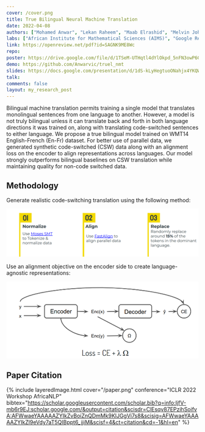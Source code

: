 ```yaml
---
cover: /cover.png
title: True Bilingual Neural Machine Translation
date: 2022-04-08
authors: ["Mohamed Anwar", "Lekan Raheem", "Maab Elrashid", "Melvin Johnson", "Julia Kreutzer"]
labs: ["African Institute for Mathematical Sciences (AIMS)", "Google Research"]
link: https://openreview.net/pdf?id=SAGNK9ME8Wc
repo: 
poster: https://drive.google.com/file/d/1TSeM-UTHqtl4dYlOkpd_5nFN3owP6Ga-/view?usp=sharing
demo: https://github.com/Anwarvic/truel_nmt
slides: https://docs.google.com/presentation/d/1dS-kLyHegtuoONahjx4YKQWFx7B_w3rfS2wVOrq0K6U/edit?usp=sharing
talk:
comments: false
layout: my_research_post
---
```


Bilingual machine translation permits training a single model that translates
monolingual sentences from one language to another. However, a model is not
truly bilingual unless it can translate back and forth in both language
directions it was trained on, along with translating code-switched sentences to
either language. We propose a true bilingual model trained on WMT14
English-French (En-Fr) dataset. For better use of parallel data, we generated
synthetic code-switched (CSW) data along with an alignment loss on the encoder
to align representations across languages. Our model strongly outperforms
bilingual baselines on CSW translation while maintaining quality for non-code
switched data. 


## Methodology

Generate realistic code-switching translation using the following method:

<div align="center">
    <a href="https://github.com/facebookresearch/muavic?tab=readme-ov-file#getting-data">
        <img src="media/true_bilingual_nmt/csw_data.png" width=750>
    </a>
</div>

Use an alignment objective on the encoder side to create language-agnostic representations:

<div align="center">
    <a href="https://github.com/facebookresearch/muavic?tab=readme-ov-file#getting-data">
        <img src="media/true_bilingual_nmt/alignment_method.png" width=750>
    </a>
</div>


## Paper Citation

{%
    include layeredImage.html
    cover="/paper.png"
    conference="ICLR 2022 Workshop AfricaNLP"
    bibtex="https://scholar.googleusercontent.com/scholar.bib?q=info:IjfV-mb6r9EJ:scholar.google.com/&output=citation&scisdr=ClEsqv87EPzihSoifvA:AFWwaeYAAAAAZYIkZvBoiZnQDmMk9KlJGgVi7s8&scisig=AFWwaeYAAAAAZYIkZl9eVdy7aT5QIBppt6_jjiM&scisf=4&ct=citation&cd=-1&hl=en"
%}
